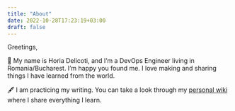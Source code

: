 ```yaml
---
title: "About"
date: 2022-10-28T17:23:19+03:00
draft: false
---
```


Greetings,

👋 My name is Horia Delicoti, and I’m a DevOps Engineer living in Romania/Bucharest. I’m happy you found me.
I love making and sharing things I have learned from the world.

🖋 I am practicing my writing. You can take a look through my [personal wiki](https://horia-delicoti.gitbook.io/wiki/) where I share everything I learn.
